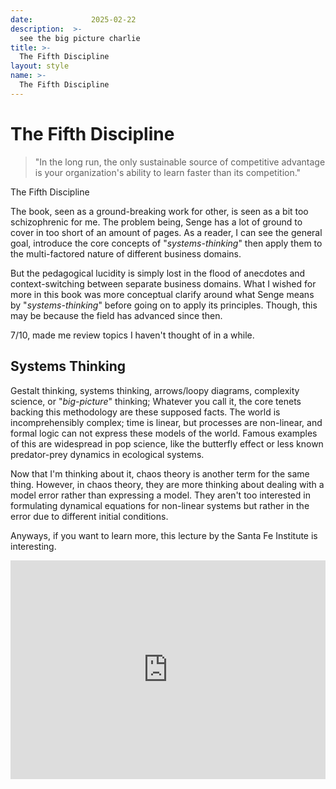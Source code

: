 ```yaml
---
date:             2025-02-22
description:  >-
  see the big picture charlie 
title: >-
  The Fifth Discipline 
layout: style
name: >-
  The Fifth Discipline 
---
```



# The Fifth Discipline

> "In the long run, the only sustainable source of competitive advantage is your organization's ability to learn faster than its competition."
<figcaption class="blockquote-footer">The Fifth Discipline</figcaption>

The book, seen as a ground-breaking work for other, is seen as a bit too schizophrenic for me. The problem being, Senge has a lot of ground to cover in too short of an amount of pages. As a reader, I can see the general goal, introduce the core concepts of "*systems-thinking*" then apply them to the multi-factored nature of different business domains. 

But the pedagogical lucidity is simply lost in the flood of anecdotes and context-switching between separate business domains. What I wished for more in this book was more conceptual clarify around what Senge means by "*systems-thinking*" before going on to apply its principles. Though, this may be because the field has advanced since then.

7/10, made me review topics I haven't thought of in a while. 

## Systems Thinking 

Gestalt thinking, systems thinking, arrows/loopy diagrams, complexity science, or "*big-picture*" thinking; Whatever you call it, the core tenets backing this methodology are these supposed facts. The world is incomprehensibly complex; time is linear, but processes are non-linear, and formal logic can not express these models of the world. Famous examples of this are widespread in pop science, like the butterfly effect or less known predator-prey dynamics in ecological systems.

Now that I'm thinking about it, chaos theory is another term for the same thing. However, in chaos theory, they are more thinking about dealing with a model error rather than expressing a model. They aren't too interested in formulating dynamical equations for non-linear systems but rather in the error due to different initial conditions. 

Anyways, if you want to learn more, this lecture by the Santa Fe Institute is interesting.

<iframe class="py-3" width="100%" height="350" src="https://www.youtube.com/embed/JR93X7xK05o?si=Mah-Vwxr8nzkDU2W" title="YouTube video player" frameborder="0" allow="accelerometer; autoplay; clipboard-write; encrypted-media; gyroscope; picture-in-picture; web-share" referrerpolicy="strict-origin-when-cross-origin" allowfullscreen></iframe>
